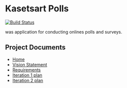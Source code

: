 # Kasetsart Polls
[![Build Status](https://travis-ci.com/kinkinkinxd/ku-polls.svg?branch=master)](https://travis-ci.com/kinkinkinxd/ku-polls)

was application for conducting onlines polls and surveys.

## Project Documents
* [Home](https://github.com/kinkinkinxd/ku-polls/wiki/Home)
* [Vision Statement](https://github.com/kinkinkinxd/ku-polls/wiki/Vision%20Statement)
* [Requirements](https://github.com/kinkinkinxd/ku-polls/wiki/Requirements)
* [Iteration 1 plan](https://github.com/kinkinkinxd/ku-polls/wiki/Iteration-1-Plan)
* [Iteration 2 plan](https://github.com/kinkinkinxd/ku-polls/wiki/Iteration-2-plan)
